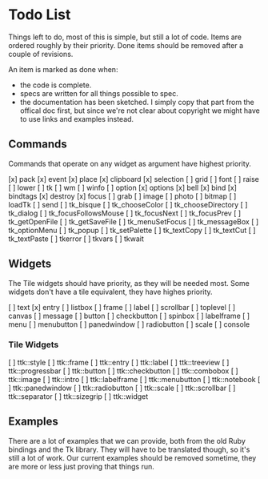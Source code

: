 # Todo List

Things left to do, most of this is simple, but still a lot of code.
Items are ordered roughly by their priority.
Done items should be removed after a couple of revisions.

An item is marked as done when:
  * the code is complete.
  * specs are written for all things possible to spec.
  * the documentation has been sketched. I simply copy that part from the
    offical doc first, but since we're not clear about copyright we might have
    to use links and examples instead.

## Commands

Commands that operate on any widget as argument have highest priority.

[x] pack
[x] event
[x] place
[x] clipboard
[x] selection
[ ] grid
[ ] font
[ ] raise
[ ] lower
[ ] tk
[ ] wm
[ ] winfo
[ ] option
[x] options
[x] bell
[x] bind
[x] bindtags
[x] destroy
[x] focus
[ ] grab
[ ] image
    [ ] photo
    [ ] bitmap
[ ] loadTk
[ ] send
[ ] tk_bisque
[ ] tk_chooseColor
[ ] tk_chooseDirectory
[ ] tk_dialog
[ ] tk_focusFollowsMouse
[ ] tk_focusNext
[ ] tk_focusPrev
[ ] tk_getOpenFile
[ ] tk_getSaveFile
[ ] tk_menuSetFocus
[ ] tk_messageBox
[ ] tk_optionMenu
[ ] tk_popup
[ ] tk_setPalette
[ ] tk_textCopy
[ ] tk_textCut
[ ] tk_textPaste
[ ] tkerror
[ ] tkvars
[ ] tkwait

## Widgets

The Tile widgets should have priority, as they will be needed most.
Some widgets don't have a tile equivalent, they have highes priority.

[ ] text
[x] entry
[ ] listbox
[ ] frame
[ ] label
[ ] scrollbar
[ ] toplevel
[ ] canvas
[ ] message
[ ] button
[ ] checkbutton
[ ] spinbox
[ ] labelframe
[ ] menu
[ ] menubutton
[ ] panedwindow
[ ] radiobutton
[ ] scale
[ ] console

### Tile Widgets

[ ] ttk::style
[ ] ttk::frame
[ ] ttk::entry
[ ] ttk::label
[ ] ttk::treeview
[ ] ttk::progressbar
[ ] ttk::button
[ ] ttk::checkbutton
[ ] ttk::combobox
[ ] ttk::image
[ ] ttk::intro
[ ] ttk::labelframe
[ ] ttk::menubutton
[ ] ttk::notebook
[ ] ttk::panedwindow
[ ] ttk::radiobutton
[ ] ttk::scale
[ ] ttk::scrollbar
[ ] ttk::separator
[ ] ttk::sizegrip
[ ] ttk::widget

## Examples

There are a lot of examples that we can provide, both from the old Ruby bindings
and the Tk library.
They will have to be translated though, so it's still a lot of work.
Our current examples should be removed sometime, they are more or less just
proving that things run.
